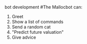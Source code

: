 bot development
#The Mallocbot can:
1. Greet
2. Show a list of commands
3. Send a random cat
4. "Predict future valuation"
5. Give advice
